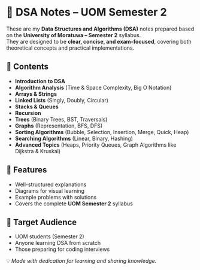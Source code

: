 # 📘 DSA Notes – UOM Semester 2

These are my **Data Structures and Algorithms (DSA)** notes prepared based on the **University of Moratuwa – Semester 2** syllabus.  
They are designed to be **clear, concise, and exam-focused**, covering both theoretical concepts and practical implementations.

## 📂 Contents
- **Introduction to DSA**
- **Algorithm Analysis** (Time & Space Complexity, Big O Notation)
- **Arrays & Strings**
- **Linked Lists** (Singly, Doubly, Circular)
- **Stacks & Queues**
- **Recursion**
- **Trees** (Binary Trees, BST, Traversals)
- **Graphs** (Representation, BFS, DFS)
- **Sorting Algorithms** (Bubble, Selection, Insertion, Merge, Quick, Heap)
- **Searching Algorithms** (Linear, Binary, Hashing)
- **Advanced Topics** (Heaps, Priority Queues, Graph Algorithms like Dijkstra & Kruskal)

## 🎯 Features
- Well-structured explanations
- Diagrams for visual learning
- Example problems with solutions
- Covers the complete **UOM Semester 2** syllabus

## 📌 Target Audience
- UOM students (Semester 2)
- Anyone learning DSA from scratch
- Those preparing for coding interviews



💡 *Made with dedication for learning and sharing knowledge.*
